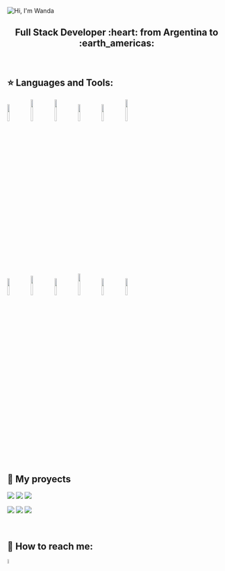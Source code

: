 ![Hi, I'm Wanda](https://github.com/WanCirone/wancirone/blob/main/assets/hi.gif)

<h2 align="center">
Full Stack Developer :heart: from Argentina to :earth_americas:
</h2>

&nbsp;&nbsp;


## :star: Languages and Tools:

<p>
  <code><img width="10%" src="https://www.vectorlogo.zone/logos/w3_html5/w3_html5-ar21.svg"></code>
  <code><img width="10%" height="50px" src="https://cdn.worldvectorlogo.com/logos/css-5.svg"></code>
  <code><img width="10%" height="50px" src="https://devicons.github.io/devicon/devicon.git/icons/javascript/javascript-original.svg"></code>
  <code><img width="10%" src="https://www.vectorlogo.zone/logos/git-scm/git-scm-ar21.svg"></code>
  <code><img width="10%" src="https://www.vectorlogo.zone/logos/getbootstrap/getbootstrap-ar21.svg"></code>
  <code><img width="10%" height="50px" src="https://github.com/WanCirone/wancirone/blob/main/logos/material-ui-1.svg"></code>
  <br />
  <code><img width="10%" src="https://www.vectorlogo.zone/logos/reactjs/reactjs-ar21.svg"></code>
  <code><img width="10%" height="45" src="https://cdn.worldvectorlogo.com/logos/redux.svg"></code>
  <code><img width="10%" src="https://www.vectorlogo.zone/logos/nodejs/nodejs-ar21.svg"></code>
  <code><img  width="10%" height="50px" src="https://github.com/WanCirone/wancirone/blob/main/logos/expressjs.svg"></code>
  <code><img width="10%" src="https://www.vectorlogo.zone/logos/postgresql/postgresql-ar21.svg"></code>
  <code><img width="10%" src="https://www.vectorlogo.zone/logos/sequelizejs/sequelizejs-ar21.svg"></code>
  <br />
</p>

&nbsp;

## :pushpin: My proyects

<p>
<a><img src="https://github.com/WanCirone/wancirone/blob/main/images/home.png"></a>
<a><img src="https://github.com/WanCirone/wancirone/blob/main/images/catalogo.png"></a>
<a><img src="https://github.com/WanCirone/wancirone/blob/main/images/tablaordenes.png"></a>
</p>
<p align="left">
<a><img src="https://github.com/WanCirone/wancirone/blob/main/images/carrito.png"></a>
<a><img src="https://github.com/WanCirone/wancirone/blob/main/images/reviews.png"></a>
<a><img src="https://github.com/WanCirone/wancirone/blob/main/images/average.png"></a>
</p>

&nbsp;

## :paperclip: How to reach me:

<a href="https://www.linkedin.com/in/wanda-trinidad-cirone/" ><img width="5%" src="https://github.com/WanCirone/wancirone/blob/main/logos/linkedin-icon.png">


